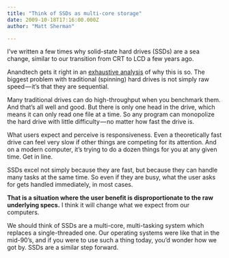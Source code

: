 ```yaml
---
title: "Think of SSDs as multi-core storage"
date: 2009-10-18T17:16:00.000Z
author: "Matt Sherman"

---
```


I’ve written a few times why solid-state hard drives (SSDs) are a sea change, similar to our transition from CRT to LCD a few years ago.

Anandtech gets it right in an [exhaustive analysis](http://www.anandtech.com/printarticle.aspx?i=3531) of why this is so. The biggest problem with traditional (spinning) hard drives is not simply raw speed — it’s that they are sequential.

Many traditional drives can do high-throughput when you benchmark them. And that’s all well and good. But there is only one head in the drive, which means it can only read one file at a time. So any program can monopolize the hard drive with little difficulty — no matter how fast the drive is.

What users expect and perceive is responsiveness. Even a theoretically fast drive can feel very slow if other things are competing for its attention. And on a modern computer, it’s trying to do a dozen things for you at any given time. Get in line.

SSDs excel not simply because they are fast, but because they can handle many tasks at the same time. So even if they are busy, what the user asks for gets handled immediately, in most cases.

**That is a situation where the user benefit is disproportionate to the raw underlying specs.** I think it will change what we expect from our computers.

We should think of SSDs are a multi-core, multi-tasking system which replaces a single-threaded one. Our operating systems were like that in the mid-90’s, and if you were to use such a thing today, you’d wonder how we got by. SSDs are a similar step forward.
